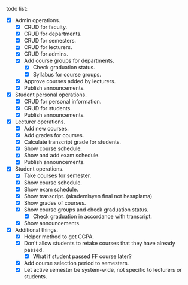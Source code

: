 todo list:

- [x] Admin operations.
  - [x] CRUD for faculty.
  - [x] CRUD for departments.
  - [x] CRUD for semesters.
  - [x] CRUD for lecturers.
  - [x] CRUD for admins.
  - [x] Add course groups for departments.
    - [x] Check graduation status.
    - [x] Syllabus for course groups.
  - [x] Approve courses added by lecturers.
  - [x] Publish announcements.
- [x] Student personal operations.
  - [x] CRUD for personal information.
  - [x] CRUD for students.
  - [x] Publish announcements.
- [x] Lecturer operations.
  - [x] Add new courses.
  - [x] Add grades for courses.
  - [x] Calculate transcript grade for students.
  - [x] Show course schedule.
  - [x] Show and add exam schedule.
  - [x] Publish announcements.
- [x] Student operations.
  - [x] Take courses for semester.
  - [x] Show course schedule.
  - [x] Show exam schedule.
  - [x] Show transcript. (akademisyen final not hesaplama)
  - [x] Show grades of courses.
  - [x] Show course groups and check graduation status.
    - [x] Check graduation in accordance with transcript.
  - [x] Show announcements.
- [x] Additional things.
  - [x] Helper method to get CGPA.
  - [x] Don't allow students to retake courses that they have already passed.
    - [x] What if student passed FF course later?
  - [x] Add course selection period to semesters.
  - [x] Let active semester be system-wide, not specific to lecturers or students.